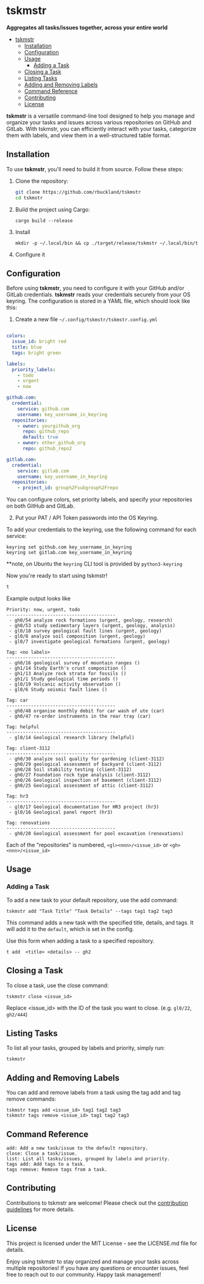 # tskmstr

**Aggregates all tasks/issues together, across your entire world**


<!-- @import "[TOC]" {cmd="toc" depthFrom=1 depthTo=6 orderedList=false} -->

<!-- code_chunk_output -->

- [tskmstr](#tskmstr)
  - [Installation](#installation)
  - [Configuration](#configuration)
  - [Usage](#usage)
    - [Adding a Task](#adding-a-task)
  - [Closing a Task](#closing-a-task)
  - [Listing Tasks](#listing-tasks)
  - [Adding and Removing Labels](#adding-and-removing-labels)
  - [Command Reference](#command-reference)
  - [Contributing](#contributing)
  - [License](#license)

<!-- /code_chunk_output -->


**tskmstr** is a versatile command-line tool designed to help you manage and organize your tasks and issues across various repositories on GitHub and GitLab. With tskmstr, you can efficiently interact with your tasks, categorize them with labels, and view them in a well-structured table format.




## Installation

To use **tskmstr**, you'll need to build it from source. Follow these steps:

1. Clone the repository:

   ```sh
   git clone https://github.com/rbuckland/tskmstr
   cd tskmstr
   ```

2. Build the project using Cargo:

    ```
    cargo build --release
    ```

4. Install

    ```
    mkdir -p ~/.local/bin && cp ./target/release/tskmstr ~/.local/bin/t
    ```

5. Configure it        

## Configuration


Before using **tskmstr**, you need to configure it with your GitHub and/or GitLab credentials. **tskmstr** reads your credentials securely from your OS keyring.
The configuration is stored in a YAML file, which should look like this:


1. Create a new file `~/.config/tskmstr/tskmstr.config.yml`

```yaml

colors:
  issue_id: bright red
  title: blue
  tags: bright green

labels:
  priority_labels:
    - todo
    - urgent
    - now

github.com:
  credential:
    service: github.com
    username: key_username_in_keyring
  repositories:
    - owner: yourgithub_org
      repo: github_repo
      default: true
    - owner: other_github_org
      repo: github_repo2

gitlab.com:
  credential:
    service: gitlab.com
    username: key_username_in_keyring
  repositories:
    - project_id: group%2Fsubgroup%2Frepo

```

You can configure colors, set priority labels, and specify your repositories on both GitHub and GitLab.


2. Put your PAT / API Token passwords into the OS Keyring. 

To add your credentials to the keyring, use the following command for each service:
```
keyring set github.com key_username_in_keyring
keyring set gitlab.com key_username_in_keyring
```

**note, on Ubuntu the `keyring` CLI tool is provided by `python3-keyring`


Now you're ready to start using tskmstr!

```sh
t 
```

Example output looks like
```
Priority: now, urgent, todo
----------------------------------------
 - gh0/54 analyze rock formations (urgent, geology, research)
 - gh0/53 study sedimentary layers (urgent, geology, analysis)
 - gl0/18 survey geological fault lines (urgent, geology)
 - gl0/8 analyze soil composition (urgent, geology)
 - gl0/7 investigate geological formations (urgent, geology)
 
Tag: <no labels>
----------------------------------------
 - gh0/16 geological survey of mountain ranges ()
 - gh1/14 Study Earth's crust composition ()
 - gh1/13 Analyze rock strata for fossils ()
 - gh1/1 Study geological time periods ()
 - gl0/19 Volcanic activity observation ()
 - gl0/6 Study seismic fault lines ()

Tag: car
----------------------------------------
 - gh0/48 organise monthly debit for car wash of ute (car)
 - gh0/47 re-order instruments in the rear tray (car)

Tag: helpful
----------------------------------------
 - gl0/14 Geological research library (helpful)

Tag: client-3112
----------------------------------------
 - gh0/30 analyze soil quality for gardening (client-3112)
 - gh0/29 geological assessment of backyard (client-3112)
 - gh0/28 Soil stability testing (client-3112)
 - gh0/27 Foundation rock type analysis (client-3112)
 - gh0/26 Geological inspection of basement (client-3112)
 - gh0/25 Geological assessment of attic (client-3112)
 
Tag: hr3
----------------------------------------
 - gl0/17 Geological documentation for HR3 project (hr3)
 - gl0/16 Geological panel report (hr3)

Tag: renovations
----------------------------------------
 - gh0/20 Geological assessment for pool excavation (renovations)

```

Each of the "repositories" is numbered, `<gl><nnn>/<issue_id>` or `<gh><nnn>/<issue_id>`


## Usage
### Adding a Task

To add a new task to your default repository, use the add command:

```
tskmstr add "Task Title" "Task Details" --tags tag1 tag2 tag3
``````

This command adds a new task with the specified title, details, and tags.
It will add it to the `default`, which is set in the config.

Use this form when adding a task to a specified repository.

```
t add  <title> <details> -- gh2
```

## Closing a Task

To close a task, use the close command:

```
tskmstr close <issue_id>
```

Replace <issue_id> with the ID of the task you want to close. (e.g. `gl0/22`, `gh2/444`)

## Listing Tasks

To list all your tasks, grouped by labels and priority, simply run:

```
tskmstr
```

## Adding and Removing Labels

You can add and remove labels from a task using the tag add and tag remove commands:

```
tskmstr tags add <issue_id> tag1 tag2 tag3
tskmstr tags remove <issue_id> tag1 tag2 tag3
```

## Command Reference

    add: Add a new task/issue to the default repository.
    close: Close a task/issue.
    list: List all tasks/issues, grouped by labels and priority.
    tags add: Add tags to a task.
    tags remove: Remove tags from a task.

## Contributing

Contributions to tskmstr are welcome! Please check out the [contribution guidelines](./Contributing.md) for more details.

## License

This project is licensed under the MIT License - see the LICENSE.md file for details.

Enjoy using tskmstr to stay organized and manage your tasks across multiple repositories! If you have any questions or encounter issues, feel free to reach out to our community. Happy task management!